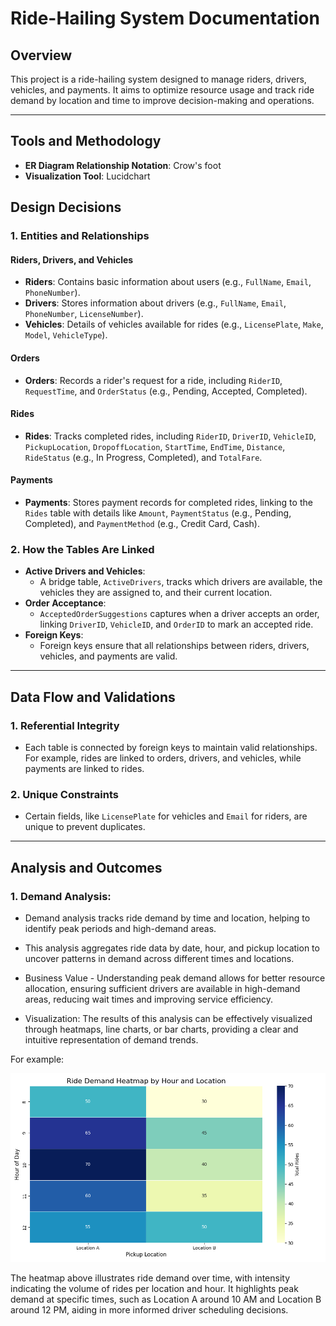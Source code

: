 
# Ride-Hailing System Documentation

## Overview
This project is a ride-hailing system designed to manage riders, drivers, vehicles, and payments. It aims to optimize resource usage and track ride demand by location and time to improve decision-making and operations.

--- 

## Tools and Methodology

- **ER Diagram Relationship Notation**: Crow's foot
- **Visualization Tool**: Lucidchart

## Design Decisions

### 1. **Entities and Relationships**

#### **Riders, Drivers, and Vehicles**
   - **Riders**: Contains basic information about users (e.g., `FullName`, `Email`, `PhoneNumber`).
   - **Drivers**: Stores information about drivers (e.g., `FullName`, `Email`, `PhoneNumber`, `LicenseNumber`).
   - **Vehicles**: Details of vehicles available for rides (e.g., `LicensePlate`, `Make`, `Model`, `VehicleType`).

#### **Orders**
   - **Orders**: Records a rider's request for a ride, including `RiderID`, `RequestTime`, and `OrderStatus` (e.g., Pending, Accepted, Completed).

#### **Rides**
   - **Rides**: Tracks completed rides, including `RiderID`, `DriverID`, `VehicleID`, `PickupLocation`, `DropoffLocation`, `StartTime`, `EndTime`, `Distance`, `RideStatus` (e.g., In Progress, Completed), and `TotalFare`.

#### **Payments**
   - **Payments**: Stores payment records for completed rides, linking to the `Rides` table with details like `Amount`, `PaymentStatus` (e.g., Pending, Completed), and `PaymentMethod` (e.g., Credit Card, Cash).

### 2. **How the Tables Are Linked**
   - **Active Drivers and Vehicles**:
     - A bridge table, `ActiveDrivers`, tracks which drivers are available, the vehicles they are assigned to, and their current location.
   - **Order Acceptance**:
     - `AcceptedOrderSuggestions` captures when a driver accepts an order, linking `DriverID`, `VehicleID`, and `OrderID` to mark an accepted ride.
   - **Foreign Keys**:
     - Foreign keys ensure that all relationships between riders, drivers, vehicles, and payments are valid.

---

## Data Flow and Validations

### 1. **Referential Integrity**
- Each table is connected by foreign keys to maintain valid relationships. For example, rides are linked to orders, drivers, and vehicles, while payments are linked to rides.
   
### 2. **Unique Constraints**
- Certain fields, like `LicensePlate` for vehicles and `Email` for riders, are unique to prevent duplicates.

---

## Analysis and Outcomes

### 1. **Demand Analysis**:

- Demand analysis tracks ride demand by time and location, helping to identify peak periods and high-demand areas.

- This analysis aggregates ride data by date, hour, and pickup location to uncover patterns in demand across different times and locations.

- Business Value - Understanding peak demand allows for better resource allocation, ensuring sufficient drivers are available in high-demand areas, reducing wait times and improving service efficiency.

- Visualization: The results of this analysis can be effectively visualized through heatmaps, line charts, or bar charts, providing a clear and intuitive representation of demand trends.

For example:

![alt text](image-1.png)

The heatmap above illustrates ride demand over time, with intensity indicating the volume of rides per location and hour. It highlights peak demand at specific times, such as Location A around 10 AM and Location B around 12 PM, aiding in more informed driver scheduling decisions.